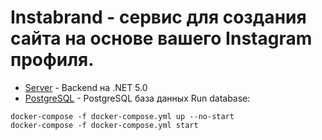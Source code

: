 # Instabrand - сервис для создания сайта на основе вашего Instagram профиля.

* [Server](/Server) - Backend на .NET 5.0
* [PostgreSQL](/Postgres) - PostgreSQL база данных
Run database:
```
docker-compose -f docker-compose.yml up --no-start
docker-compose -f docker-compose.yml start
```